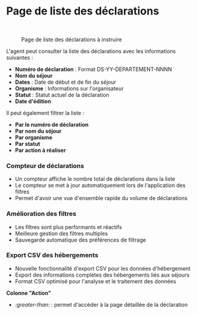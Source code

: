 # Page de liste des déclarations

<figure><img src="../../.gitbook/assets/Capture d’écran 2025-07-05 à 19.09.29.png" alt=""><figcaption><p>Page de liste des déclarations à instruire</p></figcaption></figure>

L'agent peut consulter la liste des déclarations avec les informations suivantes :

* **Numéro de déclaration** : Format DS-YY-DEPARTEMENT-NNNN
* **Nom du séjour**
* **Dates** : Date de début et de fin du séjour
* **Organisme** : Informations sur l'organisateur
* **Statut** : Statut actuel de la déclaration
* **Date d'édition**

Il peut également filtrer la liste :&#x20;

* **Par le numéro de déclaration**
* **Par nom du séjour**
* **Par organisme**
* **Par statut**
* **Par action à réaliser**


### Compteur de déclarations
- Un compteur affiche le nombre total de déclarations dans la liste
- Le compteur se met à jour automatiquement lors de l'application des filtres
- Permet d'avoir une vue d'ensemble rapide du volume de déclarations

### Amélioration des filtres
- Les filtres sont plus performants et réactifs
- Meilleure gestion des filtres multiples
- Sauvegarde automatique des préférences de filtrage

### Export CSV des hébergements
- Nouvelle fonctionnalité d'export CSV pour les données d'hébergement
- Export des informations complètes des hébergements liés aux séjours
- Format CSV optimisé pour l'analyse et le traitement des données

**Colonne "Action"**

* <i class="fa-greater-than">:greater-than:</i>  : permet d'accéder à la page détaillée de la déclaration
